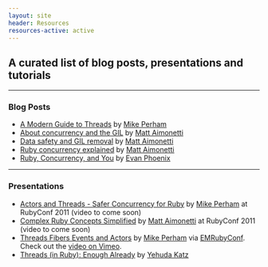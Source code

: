 ```yaml
---
layout: site
header: Resources
resources-active: active
---
```


## A curated list of blog posts, presentations and tutorials

- - -

### Blog Posts

* [A Modern Guide to Threads](http://blog.carbonfive.com/2011/10/11/a-modern-guide-to-threads/) by [Mike Perham](https://twitter.com/mperham)
* [About concurrency and the GIL](http://merbist.com/2011/10/03/about-concurrency-and-the-gil/) by [Matt Aimonetti](http://merbist.com/about/)
* [Data safety and GIL removal](http://merbist.com/2011/10/18/data-safety-and-gil-removal/) by [Matt Aimonetti](http://merbist.com/about/)
* [Ruby concurrency explained](http://merbist.com/2011/02/22/concurrency-in-ruby-explained/) by [Matt Aimonetti](http://merbist.com/about/)
* [Ruby, Concurrency, and You](http://www.engineyard.com/blog/2011/ruby-concurrency-and-you/) by [Evan Phoenix](https://twitter.com/evanphx)

- - -

### Presentations

* [Actors and Threads - Safer Concurrency for Ruby](http://www.slideshare.net/mperham/actors-and-threads) by [Mike Perham](https://www.mikeperham.com) at RubyConf 2011 (video to come soon)
* [Complex Ruby Concepts Simplified](http://rubyconf11.merbist.com/) by [Matt Aimonetti](http://merbist.com/about/) at RubyConf 2011 (video to come soon)
* [Threads Fibers Events and Actors](http://www.mikeperham.com/2011/05/19/threads-fibers-events-and-actors/) by [Mike Perham](https://twitter.com/mperham) via [EMRubyConf](http://emrubyconf.com/). Check out the [video on Vimeo](http://vimeo.com/23933313).
* [Threads (in Ruby): Enough Already](http://yehudakatz.com/2010/08/14/threads-in-ruby-enough-already/) by [Yehuda Katz](http://yehudakatz.com/)
